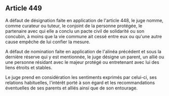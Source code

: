 Article 449
----
A défaut de désignation faite en application de l'article 448, le juge nomme,
comme curateur ou tuteur, le conjoint de la personne protégée, le partenaire
avec qui elle a conclu un pacte civil de solidarité ou son concubin, à moins que
la vie commune ait cessé entre eux ou qu'une autre cause empêche de lui confier
la mesure.

A défaut de nomination faite en application de l'alinéa précédent et sous la
dernière réserve qui y est mentionnée, le juge désigne un parent, un allié ou
une personne résidant avec le majeur protégé ou entretenant avec lui des liens
étroits et stables.

Le juge prend en considération les sentiments exprimés par celui-ci, ses
relations habituelles, l'intérêt porté à son égard et les recommandations
éventuelles de ses parents et alliés ainsi que de son entourage.
